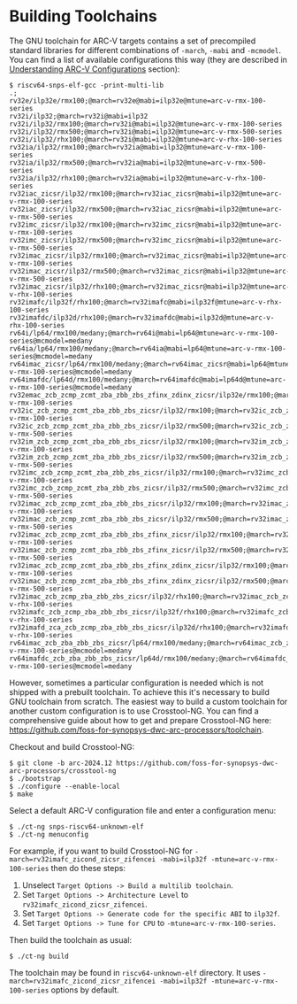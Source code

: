 # Building Toolchains

The GNU toolchain for ARC-V targets contains a set of precompiled standard libraries
for different combinations of `-march`, `-mabi` and `-mcmodel`. You can find a list
of available configurations this way (they are described in
[Understanding ARC-V Configurations](./building.md#understanding-arc-v-configurations) section):

```
$ riscv64-snps-elf-gcc -print-multi-lib
.;
rv32e/ilp32e/rmx100;@march=rv32e@mabi=ilp32e@mtune=arc-v-rmx-100-series
rv32i/ilp32;@march=rv32i@mabi=ilp32
rv32i/ilp32/rmx100;@march=rv32i@mabi=ilp32@mtune=arc-v-rmx-100-series
rv32i/ilp32/rmx500;@march=rv32i@mabi=ilp32@mtune=arc-v-rmx-500-series
rv32i/ilp32/rhx100;@march=rv32i@mabi=ilp32@mtune=arc-v-rhx-100-series
rv32ia/ilp32/rmx100;@march=rv32ia@mabi=ilp32@mtune=arc-v-rmx-100-series
rv32ia/ilp32/rmx500;@march=rv32ia@mabi=ilp32@mtune=arc-v-rmx-500-series
rv32ia/ilp32/rhx100;@march=rv32ia@mabi=ilp32@mtune=arc-v-rhx-100-series
rv32iac_zicsr/ilp32/rmx100;@march=rv32iac_zicsr@mabi=ilp32@mtune=arc-v-rmx-100-series
rv32iac_zicsr/ilp32/rmx500;@march=rv32iac_zicsr@mabi=ilp32@mtune=arc-v-rmx-500-series
rv32imc_zicsr/ilp32/rmx100;@march=rv32imc_zicsr@mabi=ilp32@mtune=arc-v-rmx-100-series
rv32imc_zicsr/ilp32/rmx500;@march=rv32imc_zicsr@mabi=ilp32@mtune=arc-v-rmx-500-series
rv32imac_zicsr/ilp32/rmx100;@march=rv32imac_zicsr@mabi=ilp32@mtune=arc-v-rmx-100-series
rv32imac_zicsr/ilp32/rmx500;@march=rv32imac_zicsr@mabi=ilp32@mtune=arc-v-rmx-500-series
rv32imac_zicsr/ilp32/rhx100;@march=rv32imac_zicsr@mabi=ilp32@mtune=arc-v-rhx-100-series
rv32imafc/ilp32f/rhx100;@march=rv32imafc@mabi=ilp32f@mtune=arc-v-rhx-100-series
rv32imafdc/ilp32d/rhx100;@march=rv32imafdc@mabi=ilp32d@mtune=arc-v-rhx-100-series
rv64i/lp64/rmx100/medany;@march=rv64i@mabi=lp64@mtune=arc-v-rmx-100-series@mcmodel=medany
rv64ia/lp64/rmx100/medany;@march=rv64ia@mabi=lp64@mtune=arc-v-rmx-100-series@mcmodel=medany
rv64imac_zicsr/lp64/rmx100/medany;@march=rv64imac_zicsr@mabi=lp64@mtune=arc-v-rmx-100-series@mcmodel=medany
rv64imafdc/lp64d/rmx100/medany;@march=rv64imafdc@mabi=lp64d@mtune=arc-v-rmx-100-series@mcmodel=medany
rv32emac_zcb_zcmp_zcmt_zba_zbb_zbs_zfinx_zdinx_zicsr/ilp32e/rmx100;@march=rv32emac_zcb_zcmp_zcmt_zba_zbb_zbs_zfinx_zdinx_zicsr@mabi=ilp32e@mtune=arc-v-rmx-100-series
rv32ic_zcb_zcmp_zcmt_zba_zbb_zbs_zicsr/ilp32/rmx100;@march=rv32ic_zcb_zcmp_zcmt_zba_zbb_zbs_zicsr@mabi=ilp32@mtune=arc-v-rmx-100-series
rv32ic_zcb_zcmp_zcmt_zba_zbb_zbs_zicsr/ilp32/rmx500;@march=rv32ic_zcb_zcmp_zcmt_zba_zbb_zbs_zicsr@mabi=ilp32@mtune=arc-v-rmx-500-series
rv32im_zcb_zcmp_zcmt_zba_zbb_zbs_zicsr/ilp32/rmx100;@march=rv32im_zcb_zcmp_zcmt_zba_zbb_zbs_zicsr@mabi=ilp32@mtune=arc-v-rmx-100-series
rv32im_zcb_zcmp_zcmt_zba_zbb_zbs_zicsr/ilp32/rmx500;@march=rv32im_zcb_zcmp_zcmt_zba_zbb_zbs_zicsr@mabi=ilp32@mtune=arc-v-rmx-500-series
rv32imc_zcb_zcmp_zcmt_zba_zbb_zbs_zicsr/ilp32/rmx100;@march=rv32imc_zcb_zcmp_zcmt_zba_zbb_zbs_zicsr@mabi=ilp32@mtune=arc-v-rmx-100-series
rv32imc_zcb_zcmp_zcmt_zba_zbb_zbs_zicsr/ilp32/rmx500;@march=rv32imc_zcb_zcmp_zcmt_zba_zbb_zbs_zicsr@mabi=ilp32@mtune=arc-v-rmx-500-series
rv32imac_zcb_zcmp_zcmt_zba_zbb_zbs_zicsr/ilp32/rmx100;@march=rv32imac_zcb_zcmp_zcmt_zba_zbb_zbs_zicsr@mabi=ilp32@mtune=arc-v-rmx-100-series
rv32imac_zcb_zcmp_zcmt_zba_zbb_zbs_zicsr/ilp32/rmx500;@march=rv32imac_zcb_zcmp_zcmt_zba_zbb_zbs_zicsr@mabi=ilp32@mtune=arc-v-rmx-500-series
rv32imac_zcb_zcmp_zcmt_zba_zbb_zbs_zfinx_zicsr/ilp32/rmx100;@march=rv32imac_zcb_zcmp_zcmt_zba_zbb_zbs_zfinx_zicsr@mabi=ilp32@mtune=arc-v-rmx-100-series
rv32imac_zcb_zcmp_zcmt_zba_zbb_zbs_zfinx_zicsr/ilp32/rmx500;@march=rv32imac_zcb_zcmp_zcmt_zba_zbb_zbs_zfinx_zicsr@mabi=ilp32@mtune=arc-v-rmx-500-series
rv32imac_zcb_zcmp_zcmt_zba_zbb_zbs_zfinx_zdinx_zicsr/ilp32/rmx100;@march=rv32imac_zcb_zcmp_zcmt_zba_zbb_zbs_zfinx_zdinx_zicsr@mabi=ilp32@mtune=arc-v-rmx-100-series
rv32imac_zcb_zcmp_zcmt_zba_zbb_zbs_zfinx_zdinx_zicsr/ilp32/rmx500;@march=rv32imac_zcb_zcmp_zcmt_zba_zbb_zbs_zfinx_zdinx_zicsr@mabi=ilp32@mtune=arc-v-rmx-500-series
rv32imac_zcb_zcmp_zba_zbb_zbs_zicsr/ilp32/rhx100;@march=rv32imac_zcb_zcmp_zba_zbb_zbs_zicsr@mabi=ilp32@mtune=arc-v-rhx-100-series
rv32imafc_zcb_zcmp_zba_zbb_zbs_zicsr/ilp32f/rhx100;@march=rv32imafc_zcb_zcmp_zba_zbb_zbs_zicsr@mabi=ilp32f@mtune=arc-v-rhx-100-series
rv32imafd_zca_zcb_zcmp_zba_zbb_zbs_zicsr/ilp32d/rhx100;@march=rv32imafd_zca_zcb_zcmp_zba_zbb_zbs_zicsr@mabi=ilp32d@mtune=arc-v-rhx-100-series
rv64imac_zcb_zba_zbb_zbs_zicsr/lp64/rmx100/medany;@march=rv64imac_zcb_zba_zbb_zbs_zicsr@mabi=lp64@mtune=arc-v-rmx-100-series@mcmodel=medany
rv64imafdc_zcb_zba_zbb_zbs_zicsr/lp64d/rmx100/medany;@march=rv64imafdc_zcb_zba_zbb_zbs_zicsr@mabi=lp64d@mtune=arc-v-rmx-100-series@mcmodel=medany
```

However, sometimes a particular configuration is needed which is not shipped with a prebuilt toolchain.
To achieve this it's necessary to build GNU toolchain from scratch. The easiest way to build a custom toolchain
for another custom configuration is to use Crosstool-NG. You can find a comprehensive guide about how to get and prepare
Crosstool-NG here: https://github.com/foss-for-synopsys-dwc-arc-processors/toolchain.

Checkout and build Crosstool-NG:

```
$ git clone -b arc-2024.12 https://github.com/foss-for-synopsys-dwc-arc-processors/crosstool-ng
$ ./bootstrap
$ ./configure --enable-local
$ make
```

Select a default ARC-V configuration file and enter a configuration menu:

```
$ ./ct-ng snps-riscv64-unknown-elf
$ ./ct-ng menuconfig
```

For example, if you want to build Crosstool-NG for
`-march=rv32imafc_zicond_zicsr_zifencei -mabi=ilp32f -mtune=arc-v-rmx-100-series`
then do these steps:

1. Unselect `Target Options -> Build a multilib toolchain`.
2. Set `Target Options -> Architecture Level` to `rv32imafc_zicond_zicsr_zifencei`.
3. Set `Target Options -> Generate code for the specific ABI` to `ilp32f`.
4. Set `Target Options -> Tune for CPU` to `-mtune=arc-v-rmx-100-series`.

Then build the toolchain as usual:

```
$ ./ct-ng build
```

The toolchain may be found in `riscv64-unknown-elf` directory. It uses
`-march=rv32imafc_zicond_zicsr_zifencei -mabi=ilp32f -mtune=arc-v-rmx-100-series`
options by default.
